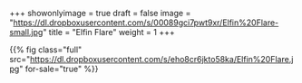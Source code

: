 +++
showonlyimage = true
draft = false
image = "https://dl.dropboxusercontent.com/s/00089gci7pwt9xr/Elfin%20Flare-small.jpg"
title = "Elfin Flare"
weight = 1
+++

{{% fig class="full" src="https://dl.dropboxusercontent.com/s/eho8cr6jkto58ka/Elfin%20Flare.jpg" for-sale="true" %}}
